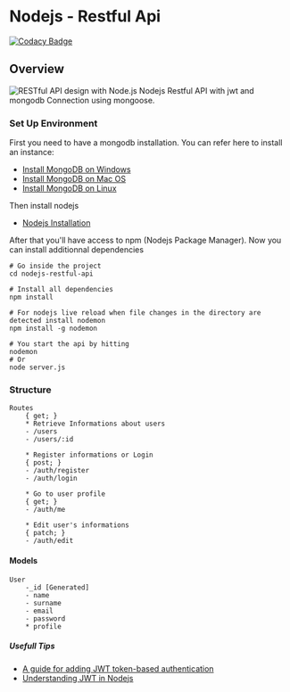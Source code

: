 # Nodejs - Restful Api

[![Codacy Badge](https://api.codacy.com/project/badge/Grade/b8f5d81d53374fafa1fcdf4d8f28807e)](https://app.codacy.com/app/LPIX-11/nodejs-restful-api?utm_source=github.com&utm_medium=referral&utm_content=LPIX-11/nodejs-restful-api&utm_campaign=Badge_Grade_Settings)

## Overview

![RESTful API design with Node.js](https://cdn-images-1.medium.com/max/2000/1*jjYC9tuf4C3HkHCP5PcKTA.jpeg "RESTful API design with Node.js")
Nodejs Restful API with jwt and mongodb Connection using mongoose.

### Set Up Environment

First you need to have a mongodb installation. You can refer here to install an instance:

- [Install MongoDB on Windows](https://medium.com/@LondonAppBrewery/how-to-download-install-mongodb-on-windows-4ee4b3493514)
- [Install MongoDB on Mac OS](https://treehouse.github.io/installation-guides/mac/mongo-mac.html "MongoDB Mac OS Installation")
- [Install MongoDB on Linux](https://hevodata.com/blog/install-mongodb-on-ubuntu/ "MongoDB Linux Installation")

Then install nodejs

- [Nodejs Installation](https://nodejs.org/en/download/)

After that you'll have access to npm (Nodejs Package Manager).
Now you can install additionnal dependencies

```shell
# Go inside the project
cd nodejs-restful-api

# Install all dependencies
npm install

# For nodejs live reload when file changes in the directory are detected install nodemon
npm install -g nodemon

# You start the api by hitting
nodemon
# Or
node server.js
```

### Structure

    Routes
        { get; }
        * Retrieve Informations about users
        - /users
        - /users/:id

        * Register informations or Login
        { post; }
        - /auth/register
        - /auth/login

        * Go to user profile
        { get; }
        - /auth/me
        
        * Edit user's informations
        { patch; }
        - /auth/edit

#### Models

    User
        -_id [Generated]
        - name
        - surname
        - email
        - password
        * profile

##### Usefull Tips

- [A guide for adding JWT token-based authentication](https://medium.com/dev-bits/a-guide-for-adding-jwt-token-based-authentication-to-your-single-page-nodejs-applications-c403f7cf04f4)
- [Understanding JWT in Nodejs](https://www.sitepoint.com/using-json-web-tokens-node-js/)
